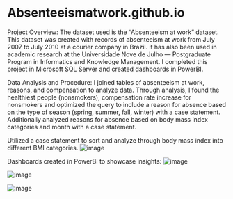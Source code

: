 # Absenteeismatwork.github.io

Project Overview: 
The dataset used is the “Absenteeism at work” dataset. This dataset was created with records of absenteeism at work from July 2007 to July 2010 at a courier company in Brazil. it has also been used in academic research at the Universidade Nove de Julho — Postgraduate Program in Informatics and Knowledge Management. I completed this project in Microsoft SQL Server and created dashboards in PowerBI. 

Data Analysis and Procedure: 
I joined tables of absenteeism at work, reasons, and compensation to analyze data. Through analysis, I found the healthiest people (nonsmokers), compensation rate increase for nonsmokers and optimized the query to include a reason for absence based on the type of season (spring, summer, fall, winter) with a case statement.  Additionally analyzed reasons for absence based on body mass index categories and month with a case statement. 

Utilized a case statement to sort and analyze through body mass index into different BMI categories. 
![image](https://github.com/user-attachments/assets/7001a915-6957-4dcf-9ed8-450fb15b58da)


Dashboards created in PowerBI to showcase insights: 
![image](https://github.com/user-attachments/assets/32c87c7a-27b2-467d-88e3-daeb3cb44b75)

![image](https://github.com/user-attachments/assets/ef47449f-2302-4261-a343-eeef856bee64)

![image](https://github.com/user-attachments/assets/1251e8c5-f728-4d14-b274-c3d488fa12d4)

